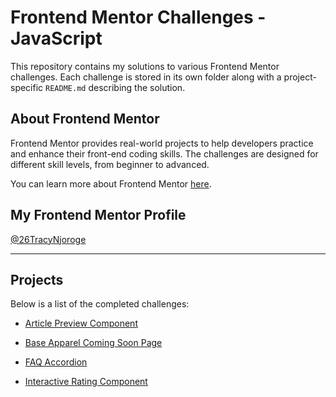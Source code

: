 # Frontend Mentor Challenges - JavaScript

This repository contains my solutions to various Frontend Mentor challenges. Each challenge is stored in its own folder along with a project-specific `README.md` describing the solution.

## About Frontend Mentor
Frontend Mentor provides real-world projects to help developers practice and enhance their front-end coding skills. The challenges are designed for different skill levels, from beginner to advanced.

You can learn more about Frontend Mentor [here](https://www.frontendmentor.io/).

## My Frontend Mentor Profile
[@26TracyNjoroge](https://www.frontendmentor.io/profile/26TracyNjoroge)

---

## Projects
Below is a list of the completed challenges:

- [Article Preview Component](https://frontend-mentor-js-article-preview-card.vercel.app/)

- [Base Apparel Coming Soon Page](https://frontend-mentor-base-apparel-nu.vercel.app/)

- [FAQ Accordion](https://frontend-mentor-js-faq-accordion.vercel.app/)

- [Interactive Rating Component](https://github.com/26TracyNjoroge/Frontend-Mentor-js/tree/main/interactive_rating_component)
